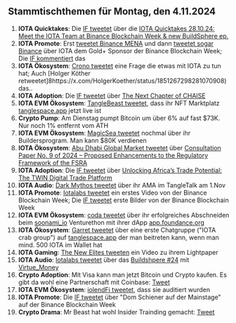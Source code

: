 ## Stammtischthemen für Montag, den 4.11.2024

1. **IOTA Quicktakes**: Die [IF tweetet](https://x.com/iota/status/1850870171679719854) über die [IOTA Quicktakes 28.10.24: Meet the IOTA Team at Binance Blockchain Week & new BuildSphere ep.](https://www.youtube.com/watch?v=odA6lKTAcIo)
2. **IOTA Promote**: Erst [tweetet Binance MENA](https://x.com/BinanceArabic/status/1851178397243687102) und dann [tweetet sogar Binance](https://x.com/binance/status/1851172117834023127) über IOTA dem Gold+ Sponsor der Binance Blockchain Week; Die [IF kommentiert](https://x.com/iota/status/1851186526987702782) das
3. **IOTA Ökosystem**: [Crono tweetet](https://x.com/Crono_live/status/1851262761101123879) eine Frage die etwas mit IOTA zu tun hat; Auch [Holger Köther retweetet]8https://x.com/HolgerKoether/status/1851267298281070908) das..
4. **IOTA Adoption**: Die [IF tweetet](https://x.com/iota/status/1851217417768149459) über [The Next Chapter of CHAISE](https://chaise-blockchainskills.eu/a-new-chapter-chaise-evolves-to-the-european-blockchain-skills-cooperation-network-ebscn/)
5. **IOTA EVM Ökosystem**: [TangleBeast tweetet](https://x.com/tanglebeasts/status/1851292933242417217), dass ihr NFT Marktplatz [tanglespace.app](https://www.tanglespace.app/collections) jetzt live ist
6. **Crypto Pump**: Am Dienstag pumpt Bitcoin um über 6% auf fast $73K. Nur noch 1% entfernt vom ATH
7. **IOTA EVM Ökosystem**: [MagicSea tweetet](https://x.com/MagicSeaDEX/status/1851141919507705925) nochmal über ihr Buildersprogram. Man kann $80K verdienen
8. **IOTA Ökosystem**: [Abu Dhabi Global Market tweetet](https://x.com/ADGlobalMarket/status/1851305601890206014) über [Consultation Paper No. 9 of 2024 – Proposed Enhancements to the Regulatory Framework of the FSRA](https://adgmen.thomsonreuters.com/rulebook/consultation-paper-no-9-2024-proposed-enhancements-regulatory-framework-fsra)
9. **IOTA Adoption**: Die [IF tweetet](https://x.com/iota/status/1851652300718096512) über [Unlocking Africa’s Trade Potential: The TWIN Digital Trade Platform](https://institute.global/insights/economic-prosperity/unlocking-africas-trade-potential-the-twin-digital-trade-platform)
10. **IOTA Audio**: [Dark Mythos tweetet](https://x.com/DarkMythosIOTA/status/1851534514847425007) über ihr AMA im TangleTalk am 1.Nov
11. **IOTA Promote**: [Iotalabs tweetet](https://x.com/iotalabs_/status/1851519408121802885) ein erstes Video von der Binance Blockchain Week; Die [IF tweetet](https://x.com/iota/status/1851519427881095461) erste Bilder von der Binance Blockchain Week
12. **IOTA EVM Ökosystem**: [coda tweetet](https://x.com/coda_digital/status/1851536674611683641) über ihr erfolgreiches Abschneiden beim [soonami_io](https://x.com/soonami_io) Venturethon mit ihrer dApp [app.foundance.org](https://app.foundance.org/projects/11373?cid=15771)
13. **IOTA Ökosystem**: [Garret tweetet](https://x.com/GarrettBullish/status/1851554747641368592) über eine erste Chatgruppe ("IOTA crab group") auf [tanglespace.app](https://www.tanglespace.app/collections) der man beitreten kann, wenn man mind. 500 IOTA im Wallet hat
14. **IOTA Gaming**: [The New Elites tweeten](https://x.com/TheNewElites_/status/1851556213642969405) ein Video zu ihrem Lightpaper
15. **IOTA Audio**: [Iotalabs tweetet](https://x.com/iotalabs_/status/1850885236969578890) über das [Buildshpere #24](https://x.com/iotalabs_/status/1851654874624147846) mit [Virtue_Money](https://x.com/Virtue_Money)
16. **Crypto Adoption**: Mit Visa kann man jetzt Bitcoin und Crypto kaufen. Es gibt da wohl eine Partnerschaft mit Coinbase: [Tweet](https://x.com/RadarHits/status/1851594080809034060)
17. **IOTA EVM Ökosystem**: [iolendFi tweetet](https://x.com/iolendfi/status/1851642812854423609), dass sie auditiert wurden
18. **IOTA Promote**: Die [IF tweetet](https://x.com/iota/status/1851583905658204172) über "Dom Schiener auf der Mainstage" auf der Binance Blockchain Week
19. **Crypto Drama**: Mr Beast hat wohl Insider Trainding gemacht: [Tweet](https://x.com/Cointelegraph/status/1851607838944084288)
